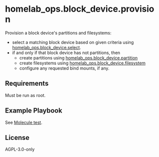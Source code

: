 homelab_ops.block_device.provision
==================================

Provision a block device's partitions and filesystems:
- select a matching block device based on given criteria using [homelab_ops.block_device.select](https://github.com/ppat/homelab-ops-ansible/tree/main/block_device/roles/select).
- if and only if that block device has not partitions, then
  - create partitions using [homelab_ops.block_device.partition](https://github.com/ppat/homelab-ops-ansible/tree/main/block_device/roles/partition)
  - create filesystems using [homelab_ops.block_device.filesystem](https://github.com/ppat/homelab-ops-ansible/tree/main/block_device/roles/filesystem)
  - configure any requested bind mounts, if any.

Requirements
------------

Must be run as root.

Example Playbook
----------------

See [Molecule test](../../molecule/provision/converge.yml).

License
-------

AGPL-3.0-only
